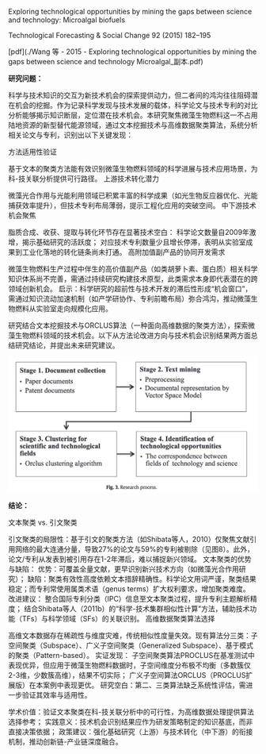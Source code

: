 Exploring technological opportunities by mining the gaps between science and technology: Microalgal biofuels

Technological Forecasting & Social Change 92 (2015) 182–195

[pdf](./Wang 等 - 2015 - Exploring technological opportunities by mining the gaps between science and technology Microalgal_副本.pdf)  

**研究问题：** 

科学与技术知识的交互为新技术机会的探索提供动力，但二者间的鸿沟往往阻碍潜在机会的挖掘。作为记录科学发现与技术发展的载体，科学论文与技术专利的对比分析能够揭示知识断层，定位潜在技术机会。本研究聚焦微藻生物燃料这一不占用陆地资源的新型替代能源领域，通过文本挖掘技术与高维数据聚类算法，系统分析相关论文与专利，识别出以下关键发现：

方法适用性验证

基于文本的聚类方法能有效识别微藻生物燃料领域的科学进展与技术应用场景，为科-技关联分析提供可行路径。
上游技术转化潜力

微藻光合作用与光能利用领域已积累丰富的科学成果（如光生物反应器优化、光能捕获效率提升），但技术专利布局薄弱，提示工程化应用的突破空间。
中下游技术机会聚焦

脂质合成、收获、提取与转化环节存在显著技术空白：
科学论文数量自2009年激增，揭示基础研究的活跃度；
对应技术专利数量少且增长停滞，表明从实验室成果到工业化落地的转化链条尚未打通。
高附加值副产品的协同开发需求

微藻生物燃料生产过程中伴生的高价值副产品（如类胡萝卜素、蛋白质）相关科学知识体系尚不完善，需通过持续研究构建技术原型，此类需求本身即代表潜在的跨领域创新机会。
启示：科学研究的超前性与技术开发的滞后性形成“机会窗口”，需通过知识流动加速机制（如产学研协作、专利前瞻布局）弥合鸿沟，推动微藻生物燃料从实验室走向规模化应用。



研究结合文本挖掘技术与ORCLUS算法（一种面向高维数据的聚类方法），探索微藻生物燃料领域的技术机会。以下从方法论改进方向与技术机会识别结果两方面总结研究结论，并提出未来研究建议。




![截屏2025-03-25 12.57.18.png](%E6%88%AA%E5%B1%8F2025-03-25%2012.57.18.png)

**结论：** 

文本聚类 vs. 引文聚类

引文聚类的局限性：基于引文的聚类方法（如Shibata等人，2010）仅聚焦文献引用网络的最大连通分量，导致27%的论文与59%的专利被剔除（见图8）。此外，论文/专利从发表到被引用存在1-2年滞后，难以捕捉新兴领域。
文本聚类的优势与缺陷：
优势：可覆盖全量文献，更早识别新兴技术方向（如微藻光合作用研究）；
缺陷：聚类有效性高度依赖文本措辞精确性。科学论文用词严谨，聚类结果稳定；而专利常使用属类术语（genus terms）扩大权利要求，增加聚类难度。
改进建议：
整合国际专利分类（IPC）信息至文本聚类过程，提升专利主题解析精度；
结合Shibata等人（2011b）的“科学-技术集群相似性计算”方法，辅助技术功能（TFs）与科学领域（SFs）的关联识别。
高维数据聚类算法选择

高维文本数据存在稀疏性与维度灾难，传统相似性度量失效。现有算法分三类：子空间聚类（Subspace）、广义子空间聚类（Generalized Subspace）、基于模式的聚类（Pattern-based）。
实证发现：
子空间聚类算法PROCLUS在基准测试中表现优异，但应用于微藻生物燃料数据时，子空间维度分布极不均衡（多数簇仅2-3维，少数簇高维），结果不切实际；
广义子空间算法ORCLUS（PROCLUS扩展版）在本案例中表现更优。
研究空白：第二、三类算法缺乏系统性评估，需进一步验证其效率与适用性。

学术价值：验证文本聚类在科-技关联分析中的可行性，为高维数据处理提供算法选择参考；
实践意义：技术机会识别结果应作为研发策略制定的知识基底，而非直接决策依据；
政策建议：强化基础研究（上游）与技术转化（中下游）的衔接机制，推动创新链-产业链深度融合。